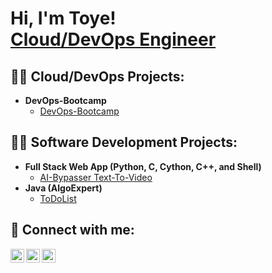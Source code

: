 <h1>Hi, I'm Toye! <br/><a href="https://github.com/toyekuti">Cloud/DevOps Engineer</a></h1>

<h2>👨‍💻 Cloud/DevOps Projects:</h2>

- <b>DevOps-Bootcamp</b>
  - [DevOps-Bootcamp](https://github.com/toyekuti/DevOps-Bootcamp)

<h2>👨‍💻 Software Development Projects:</h2>

- <b>Full Stack Web App (Python, C, Cython, C++, and Shell)</b>
  - [AI-Bypasser Text-To-Video ](https://github.com/toyekuti/AI-Bypasser)
- <b>Java (AlgoExpert)</b>
  - [ToDoList](https://github.com/toyekuti/ToDoList)

<h2> 🤳 Connect with me:</h2>

[<img align="left" alt="OlutoyeRansome-Kuti | LinkedIn" width="22px" src="https://cdn.jsdelivr.net/npm/simple-icons@v3/icons/linkedin.svg" />][linkedin]
[<img align="left" alt="OlutoyeRansome-Kuti | Twitter" width="22px" src="https://cdn.jsdelivr.net/npm/simple-icons@v3/icons/twitter.svg" />][twitter]
[<img align="left" alt="OlutoyeRansome-Kuti | Instagram" width="22px" src="https://cdn.jsdelivr.net/npm/simple-icons@v3/icons/instagram.svg" />][instagram]

[linkedin]: https://www.linkedin.com/in/olutoyeransomekuti
[twitter]: https://twitter.com/toyekuti
[instagram]: https://www.instagram.com/olutoyekuti

<!--
**toyekuti/toyekuti** is a ✨ _special_ ✨ repository because its `README.md` (this file) appears on your GitHub profile.

Here are some ideas to get you started:

- 🔭 I’m currently working on ... Cloud & DevOps projects
- 🌱 I’m currently learning ... DevOps Engineering
- 👯 I’m looking to collaborate on ... Cloud and DevOps projects
- 🤔 I’m looking for help with ... Cloud and DevOps Engineering
- 💬 Ask me about ... Docker, Terraform, Kubernetes, AWS, GCP & Microsoft Azure
- 📫 How to reach me: ... olutoyekuti@gmail.com
- 😄 Pronouns: ... He/Him/His
- ⚡ Fun fact: ... I can comfortably roll a kayak backwards
-->
